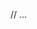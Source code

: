 <template>
  <BaseSimpleInput
    v-model="text"
    placeholder="Text here"
    label="Label"
    :size="Size.S"
    :type="InputType.Text"
    :icon-left="IconName.IconArrowRight"
    :disabled="false"
    required
    :is-correct
    :is-error
    :error-list
  />
</template>

// ...

<script setup lang="ts">
  import { ref, computed } from 'vue';
  import BaseSimpleInput from '@/components/BaseSimpleInput.vue';
  import { IconName, InputType } from '@/components/utils/models';
  import { Size } from '@/common/utils/models';

  const text = ref<string>('');
  const isError = computed<boolean>(() => text.value === '');
  const isCorrect = computed<boolean>(() => text.value !== '');
  const errorList = computed<Array<string> | undefined>(() => isError.value ? ['Must be filled'] : undefined);

</script>
